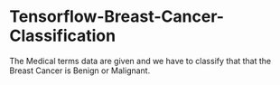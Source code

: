 # Tensorflow-Breast-Cancer-Classification
The Medical terms data are given and we have to classify that that the Breast Cancer is Benign or Malignant.<br></br>
